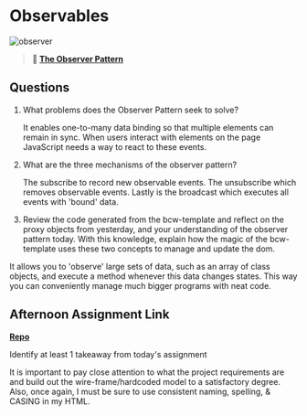 # Observables

![observer](https://bcw.blob.core.windows.net/public/img/journals/8014045611652045)

> **📖 [The Observer Pattern](https://codeworksacademy.com/fs-student-guide/resources/wk3/04-Observer-Pattern)**

## Questions

1. What problems does the Observer Pattern seek to solve?

    It enables one-to-many data binding so that multiple elements can remain in sync.
    When users interact with elements on the page JavaScript needs a way to react to these events.

2. What are the three mechanisms of the observer pattern?

    The subscribe to record new observable events.
    The unsubscribe which removes observable events.
    Lastly is the broadcast which executes all events with 'bound' data.

3. Review the code generated from the bcw-template and reflect on the proxy objects from yesterday, and your understanding of the observer pattern today. With this knowledge, explain how the magic of the bcw-template uses these two concepts to manage and update the dom.

It allows you to 'observe' large sets of data, such as an array of class objects, and execute a method whenever this data changes states. This way you can conveniently manage much bigger programs with neat code.

## Afternoon Assignment Link

**[Repo](https://github.com/ZacGamble/WayFinder)**

Identify at least 1 takeaway from today's assignment

It is important to pay close attention to what the project requirements are and build out the wire-frame/hardcoded model to a satisfactory degree. Also, once again, I must be sure to use consistent naming, spelling, & CASING in my HTML.